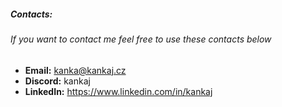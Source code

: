 ##### Contacts:
###### If you want to contact me feel free to use these contacts below
- **Email:** kanka@kankaj.cz
- **Discord:** kankaj
- **LinkedIn:** https://www.linkedin.com/in/kankaj

